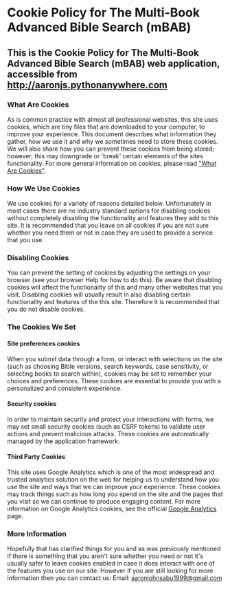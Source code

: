 # Cookie Policy for The Multi-Book Advanced Bible Search (mBAB)
## This is the Cookie Policy for The Multi-Book Advanced Bible Search (mBAB) web application, accessible from <http://aaronjs.pythonanywhere.com>

### What Are Cookies

As is common practice with almost all professional websites, this site uses cookies, which are tiny files that are downloaded to your computer, to improve your experience. This document describes what information they gather, how we use it and why we sometimes need to store these cookies. We will also share how you can prevent these cookies from being stored; however, this may downgrade or 'break' certain elements of the sites functionality.
For more general information on cookies, please read ["What Are Cookies"](https://www.cookieconsent.com/what-are-cookies/).

### How We Use Cookies

We use cookies for a variety of reasons detailed below. Unfortunately in most cases there are no industry standard options for disabling cookies without completely disabling the functionality and features they add to this site. It is recommended that you leave on all cookies if you are not sure whether you need them or not in case they are used to provide a service that you use.

### Disabling Cookies

You can prevent the setting of cookies by adjusting the settings on your browser (see your browser Help for how to do this). Be aware that disabling cookies will affect the functionality of this and many other websites that you visit. Disabling cookies will usually result in also disabling certain functionality and features of the this site. Therefore it is recommended that you do not disable cookies.

### The Cookies We Set

#### Site preferences cookies

When you submit data through a form, or interact with selections on the site (such as choosing Bible versions, search keywords, case sensitivity, or selecting books to search within), cookies may be set to remember your choices and preferences. These cookies are essential to provide you with a personalized and consistent experience.

#### Security cookies

In order to maintain security and protect your interactions with forms, we may set small security cookies (such as CSRF tokens) to validate user actions and prevent malicious attacks. These cookies are automatically managed by the application framework.

#### Third Party Cookies

This site uses Google Analytics which is one of the most widespread and trusted analytics solution on the web for helping us to understand how you use the site and ways that we can improve your experience. These cookies may track things such as how long you spend on the site and the pages that you visit so we can continue to produce engaging content. 
For more information on Google Analytics cookies, see the official [Google Analytics](https://analytics.google.com/analytics/web/#/) page.

### More Information

Hopefully that has clarified things for you and as was previously mentioned if there is something that you aren't sure whether you need or not it's usually safer to leave cookies enabled in case it does interact with one of the features you use on our site. However if you are still looking for more information then you can contact us: 
Email: <aaronjohnsabu1999@gmail.com>
